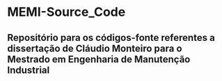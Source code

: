 # MEMI-Source_Code
## Repositório para os códigos-fonte referentes a dissertação de Cláudio Monteiro para o Mestrado em Engenharia de Manutenção Industrial
